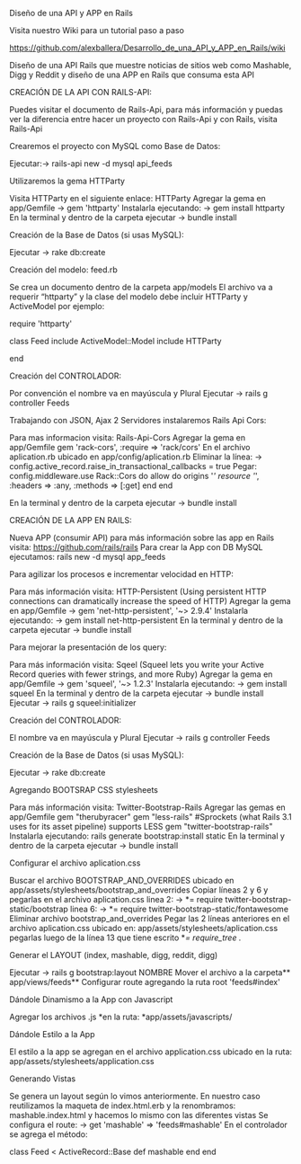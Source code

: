 Diseño de una API y APP en Rails 

Visita nuestro Wiki para un tutorial paso a paso

https://github.com/alexballera/Desarrollo_de_una_API_y_APP_en_Rails/wiki

Diseño de una API Rails que muestre noticias de sitios web como Mashable, Digg y Reddit y diseño de una APP en Rails que consuma esta API

CREACIÓN DE LA API CON RAILS-API:

Puedes visitar el documento de Rails-Api, para más información y puedas ver la diferencia entre hacer un proyecto con Rails-Api y con Rails, visita Rails-Api

Crearemos el proyecto con MySQL como Base de Datos:

Ejecutar:→ rails-api new -d mysql api_feeds

Utilizaremos la gema HTTParty

Visita HTTParty en el siguiente enlace: HTTParty
Agregar la gema en app/Gemfile → gem 'httparty'
Instalarla ejecutando: → gem install httparty
En la terminal y dentro de la carpeta ejecutar → bundle install

Creación de la Base de Datos (si usas MySQL):

Ejecutar → rake db:create

Creación del modelo: feed.rb

Se crea un documento dentro de la carpeta app/models
El archivo va a requerir “httparty” y la clase del modelo debe incluir HTTParty y ActiveModel por ejemplo:

require 'httparty'

class Feed
include ActiveModel::Model
include HTTParty

end

Creación del CONTROLADOR:

Por convención el nombre va en mayúscula y Plural
Ejecutar → rails g controller Feeds

Trabajando con JSON, Ajax 2 Servidores instalaremos Rails Api Cors:

Para mas informacion visita: Rails-Api-Cors
Agregar la gema en app/Gemfile
gem 'rack-cors', :require => 'rack/cors'
En el archivo aplication.rb ubicado en app/config/aplication.rb
Eliminar la línea: → config.active_record.raise_in_transactional_callbacks = true
Pegar:
config.middleware.use Rack::Cors do
allow do
origins '*'
resource '*', :headers => :any, :methods => [:get]
end
end

En la terminal y dentro de la carpeta ejecutar → bundle install

CREACIÓN DE LA APP EN RAILS:

Nueva APP (consumir API) para más información sobre las app en Rails visita: https://github.com/rails/rails
Para crear la App con DB MySQL ejecutamos: rails new -d mysql app_feeds

Para agilizar los procesos e incrementar velocidad en HTTP:

Para más información visita: HTTP-Persistent
(Using persistent HTTP connections can dramatically increase the speed of HTTP)
Agregar la gema en app/Gemfile → gem 'net-http-persistent', '~> 2.9.4'
Instalarla ejecutando: → gem install net-http-persistent
En la terminal y dentro de la carpeta ejecutar → bundle install

Para mejorar la presentación de los query:

Para más información visita: Sqeel
(Squeel lets you write your Active Record queries with fewer strings, and more Ruby)
Agregar la gema en app/Gemfile → gem 'squeel', '~> 1.2.3'
Instalarla ejecutando: → gem install squeel
En la terminal y dentro de la carpeta ejecutar → bundle install
Ejecutar → rails g squeel:initializer

Creación del CONTROLADOR:

El nombre va en mayúscula y Plural
Ejecutar → rails g controller Feeds

Creación de la Base de Datos (si usas MySQL):

Ejecutar → rake db:create

Agregando BOOTSRAP CSS stylesheets

Para más información visita: Twitter-Bootstrap-Rails
Agregar las gemas en app/Gemfile
gem "therubyracer"
gem "less-rails" #Sprockets (what Rails 3.1 uses for its asset pipeline) supports LESS
gem "twitter-bootstrap-rails"
Instalarla ejecutando: rails generate bootstrap:install static
En la terminal y dentro de la carpeta ejecutar → bundle install

Configurar el archivo aplication.css

Buscar el archivo BOOTSTRAP_AND_OVERRIDES ubicado en app/assets/stylesheets/bootstrap_and_overrides
Copiar líneas 2 y 6 y pegarlas en el archivo aplication.css
linea 2: → *= require twitter-bootstrap-static/bootstrap
linea 6: → *= require twitter-bootstrap-static/fontawesome
Eliminar archivo bootstrap_and_overrides
Pegar las 2 líneas anteriores en el archivo aplication.css ubicado en:
app/assets/stylesheets/aplication.css pegarlas luego de la línea 13 que tiene escrito
**= require_tree .*

Generar el LAYOUT (index, mashable, digg, reddit, digg)

Ejecutar → rails g bootstrap:layout NOMBRE
Mover el archivo a la carpeta** app/views/feeds**
Configurar route agregando la ruta root 'feeds#index'

Dándole Dinamismo a la App con Javascript

Agregar los archivos .js *en la ruta: *app/assets/javascripts/

Dándole Estilo a la App

El estilo a la app se agregan en el archivo application.css ubicado en la ruta:
app/assets/stylesheets/application.css

Generando Vistas

Se genera un layout según lo vimos anteriormente. En nuestro caso reutilizamos la maqueta de index.html.erb y la renombramos: mashable.index.html y hacemos lo mismo con las diferentes vistas
Se configura el route: → get 'mashable' => 'feeds#mashable'
En el controlador se agrega el método:

class Feed < ActiveRecord::Base
def mashable
end
end

